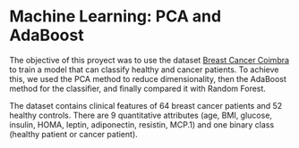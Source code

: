 # Machine Learning: PCA and AdaBoost

The objective of this proyect was to use the dataset [Breast Cancer Coimbra](https://archive.ics.uci.edu/dataset/451/breast+cancer+coimbra) to train a model that can classify healthy and cancer patients. To achieve this, we used the PCA method to reduce dimensionality, then the AdaBoost method for the classifier, and finally compared it with Random Forest.

The dataset contains clinical features of 64 breast cancer patients and 52 healthy controls. There are 9 quantitative attributes (age, BMI, glucose, insulin, HOMA, leptin, adiponectin, resistin, MCP.1) and one binary class (healthy patient or cancer patient).
